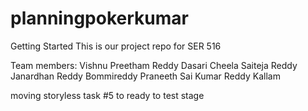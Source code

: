 # planningpokerkumar

Getting Started
This is our project repo for SER 516 

Team members:
Vishnu Preetham Reddy Dasari 
Cheela Saiteja Reddy
Janardhan Reddy Bommireddy
Praneeth Sai Kumar Reddy Kallam

moving storyless task #5 to ready to test stage 
